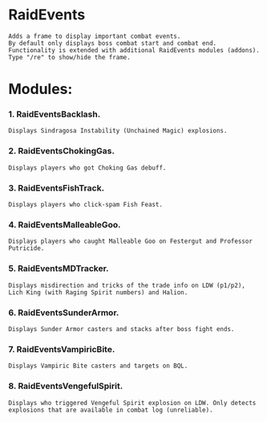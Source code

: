 # RaidEvents

    Adds a frame to display important combat events.
    By default only displays boss combat start and combat end.
    Functionality is extended with additional RaidEvents modules (addons).
    Type "/re" to show/hide the frame.

# Modules:

### 1. RaidEventsBacklash.
    Displays Sindragosa Instability (Unchained Magic) explosions.
### 2. RaidEventsChokingGas.
    Displays players who got Choking Gas debuff.
### 3. RaidEventsFishTrack.
    Displays players who click-spam Fish Feast.
### 4. RaidEventsMalleableGoo.
    Displays players who caught Malleable Goo on Festergut and Professor Putricide.
### 5. RaidEventsMDTracker.
    Displays misdirection and tricks of the trade info on LDW (p1/p2), Lich King (with Raging Spirit numbers) and Halion.
### 6. RaidEventsSunderArmor.
    Displays Sunder Armor casters and stacks after boss fight ends.
### 7. RaidEventsVampiricBite.
    Displays Vampiric Bite casters and targets on BQL.
### 8. RaidEventsVengefulSpirit.
    Displays who triggered Vengeful Spirit explosion on LDW. Only detects explosions that are available in combat log (unreliable).
